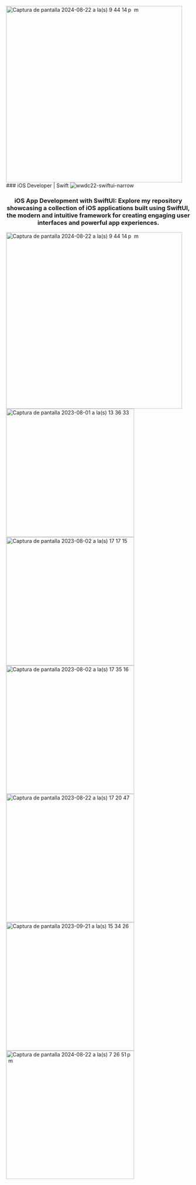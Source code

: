 <img width="481" alt="Captura de pantalla 2024-08-22 a la(s) 9 44 14 p  m" src="https://github.com/user-attachments/assets/82fde920-b803-4a40-836b-b6816c2ba00d">### iOS Developer | Swift 
![wwdc22-swiftui-narrow](https://github.com/luchonicolini/luchonicolini/assets/20882895/da5fbf81-2fc4-4f1f-b1b0-f9adae4aba99)

<h3 align="center"> iOS App Development with SwiftUI: Explore my repository showcasing a collection of iOS applications built using SwiftUI, the modern and intuitive framework for creating engaging user interfaces and powerful app experiences. </h3>

<img width="481" alt="Captura de pantalla 2024-08-22 a la(s) 9 44 14 p  m" src="https://github.com/user-attachments/assets/355f7c29-6eee-4e48-89b1-378bdc6b1d0a">
<img width="350" alt="Captura de pantalla 2023-08-01 a la(s) 13 36 33" src="https://github.com/luchonicolini/luchonicolini/assets/20882895/85ee55c9-3a48-4e98-9083-2f1bebd0881f">
<img width="350" alt="Captura de pantalla 2023-08-02 a la(s) 17 17 15" src="https://github.com/luchonicolini/luchonicolini/assets/20882895/8a4121dd-2548-4736-84f4-135738de10d3">
<img width="350" alt="Captura de pantalla 2023-08-02 a la(s) 17 35 16" src="https://github.com/luchonicolini/luchonicolini/assets/20882895/caa0fbae-b729-41cd-b00d-233802c1ac9b">
<img width="350" alt="Captura de pantalla 2023-08-22 a la(s) 17 20 47" src="https://github.com/luchonicolini/luchonicolini/assets/20882895/a303ad94-85a1-4b7a-9cf2-7a4eec07b50d">
<img width="350" alt="Captura de pantalla 2023-09-21 a la(s) 15 34 26" src="https://github.com/luchonicolini/luchonicolini/assets/20882895/100ced75-3a9b-49fb-92f3-67da74e0a73c">
<img width="350" alt="Captura de pantalla 2024-08-22 a la(s) 7 26 51 p  m" src="https://github.com/user-attachments/assets/8b1f6d7d-947f-490a-b3ea-30a692a83a35">

